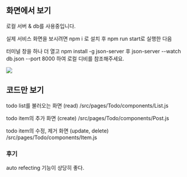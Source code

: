 ## 화면에서 보기
로컬 서버 & db를 사용중입니다. 

실제 서비스 화면을 보시려면 
npm i 로 설치 후 
npm run start로 실행한 다음

터미널 창을 하나 더 열고
npm install -g json-server 후 
json-server --watch db.json --port 8000 
하여 로컬 디비를 참조해주세요. 

![](https://velog.velcdn.com/images/rudwnok123/post/1ddff380-18de-4ca2-9a53-b578e84c3f56/image.gif)


## 코드만 보기
todo list를 불러오는 화면 (read)
/src/pages/Todo/components/List.js

todo item의 추가 화면 (create)
/src/pages/Todo/components/Post.js

todo item의 수정, 제거 화면 (update, delete) 
/src/pages/Todo/components/Item.js

### 후기
auto refecting 기능이 상당히 좋다. 
